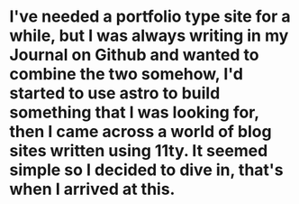 # I've needed a portfolio type site for a while, but I was always writing in my Journal on Github and wanted to combine the two somehow, I'd started to use astro to build something that I was looking for, then I came across a world of blog sites written using 11ty. It seemed simple so I decided to dive in, that's when I arrived at this.
